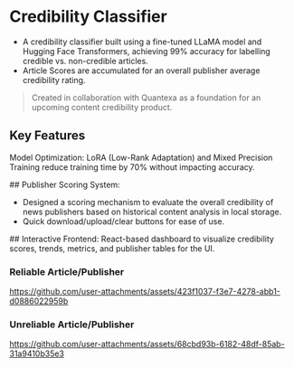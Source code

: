 # Credibility Classifier
* A credibility classifier built using a fine-tuned LLaMA model and Hugging Face Transformers, achieving 99% accuracy for labelling credible vs. non-credible articles. 
* Article Scores are accumulated for an overall publisher average credibility rating.

> Created in collaboration with Quantexa as a foundation for an upcoming content credibility product.

## Key Features
Model Optimization: LoRA (Low-Rank Adaptation) and Mixed Precision Training reduce training time by 70% without impacting accuracy.

## Publisher Scoring System:
* Designed a scoring mechanism to evaluate the overall credibility of news publishers based on historical content analysis in local storage.
* Quick download/upload/clear buttons for ease of use.

## Interactive Frontend:
React-based dashboard to visualize credibility scores, trends, metrics, and publisher tables for the UI.

### Reliable Article/Publisher

https://github.com/user-attachments/assets/423f1037-f3e7-4278-abb1-d0886022959b


### Unreliable Article/Publisher

https://github.com/user-attachments/assets/68cbd93b-6182-48df-85ab-31a9410b35e3
